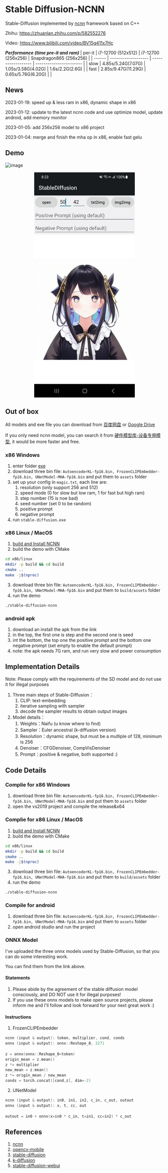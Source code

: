 # Stable Diffusion-NCNN

Stable-Diffusion implemented by [ncnn](https://github.com/Tencent/ncnn) framework based on C++ 

Zhihu: https://zhuanlan.zhihu.com/p/582552276

Video: https://www.bilibili.com/video/BV15g411x7Hc

***Performance (time pre-it and ram)***
| per-it | i7-12700 (512x512)  | i7-12700 (256x256) | Snapdragon865 (256x256) |
| ------ | ------------------- | ------------------ | ----------------------- |
| slow   | 4.85s/5.24G(7.07G)  | 1.05s/3.58G(4.02G) | 1.6s/2.2G(2.6G)         |
| fast   | 2.85s/9.47G(11.29G) | 0.65s/5.76G(6.20G) |                         |

## News

2023-01-19: speed up & less ram in x86, dynamic shape in x86

2023-01-12: update to the latest ncnn code and use optimize model, update android, add memory monitor

2023-01-05: add 256x256 model to x86 project

2023-01-04: merge and finish the mha op in x86, enable fast gelu

## Demo

![image](./resources/image.png)

<p align="center">
  <img src="./resources/android.jpg" width="320x">
</p>

## Out of box

All models and exe file you can download from [百度网盘](https://pan.baidu.com/s/1Q_p0N3v7Y526Ht3JbxJ1XQ?pwd=6666) or [Google Drive](https://drive.google.com/drive/folders/1myB4uIQ2K5okl51XDbmYhetLF9rUyLZS?usp=sharing)

If you only need ncnn model, you can search it from [硬件模型库-设备专用模型](https://platform.openmmlab.com/deploee), it would be more faster and free.

### x86 Windows
1. enter folder [exe](./x86/exe)
2. download three bin file: ```AutoencoderKL-fp16.bin, FrozenCLIPEmbedder-fp16.bin, UNetModel-MHA-fp16.bin``` and put them to ```assets``` folder
3. set up your config in ```magic.txt```, each line are:
    1. resolution (only support 256 and 512)
    2. speed mode (0 for slow but low ram, 1 for fast but high ram)
    3. step number (15 is noe bad)
    4. seed number (set 0 to be random)
    5. positive prompt
    6. negative prompt
4. run ```stable-diffusion.exe```

### x86 Linux / MacOS

1. [build and Install NCNN](https://github.com/Tencent/ncnn/wiki/how-to-build#pass-for-linux)
2. build the demo with CMake

```sh
cd x86/linux
mkdir -p build && cd build
cmake ..
make -j$(nproc)
```

3. download three bin file: ```AutoencoderKL-fp16.bin, FrozenCLIPEmbedder-fp16.bin, UNetModel-MHA-fp16.bin``` and put them to `build/assets` folder
4. run the demo

```sh
./stable-diffusion-ncnn
```

### android apk
1. download an install the apk from the link
2. in the top, the first one is step and the second one is seed
3. int the bottom, the top one the positive prompt and the bottom one negative prompt (set empty to enable the default prompt)
4. note: the apk needs 7G ram, and run very slow and power consumption

## Implementation Details

Note: Please comply with the requirements of the SD model and do not use it for illegal purposes

1. Three main steps of Stable-Diffusion：
    1. CLIP: text-embedding
    2. iterative sampling with sampler
    3. decode the sampler results to obtain output images
2. Model details：
    1. Weights：Naifu (u know where to find)
    2. Sampler：Euler ancestral (k-diffusion version)
    3. Resolution：dynamic shape, but must be a multiple of 128, minimum is 256
    4. Denoiser：CFGDenoiser, CompVisDenoiser
    4. Prompt：positive & negative, both supported :)

## Code Details

### Complie for x86 Windows
1. download three bin file: ```AutoencoderKL-fp16.bin, FrozenCLIPEmbedder-fp16.bin, UNetModel-MHA-fp16.bin``` and put them to ```assets``` folder
2. open the vs2019 project and compile the release&x64

### Complie for x86 Linux / MacOS

1. [build and Install NCNN](https://github.com/Tencent/ncnn/wiki/how-to-build#pass-for-linux)
2. build the demo with CMake

```sh
cd x86/linux
mkdir -p build && cd build
cmake ..
make -j$(nproc)
```

3. download three bin file: ```AutoencoderKL-fp16.bin, FrozenCLIPEmbedder-fp16.bin, UNetModel-MHA-fp16.bin``` and put them to `build/assets` folder
4. run the demo

```sh
./stable-diffusion-ncnn
```

### Compile for android
1. download three bin file: ```AutoencoderKL-fp16.bin, FrozenCLIPEmbedder-fp16.bin, UNetModel-MHA-fp16.bin``` and put them to ```assets``` folder
2. open android studio and run the project

### ONNX Model

I've uploaded the three onnx models used by Stable-Diffusion, so that you can do some interesting work.

You can find them from the link above.

#### Statements

1. Please abide by the agreement of the stable diffusion model consciously, and DO NOT use it for illegal purposes!
2. If you use these onnx models to make open source projects, please inform me and I'll follow and look forward for your next great work :)

#### Instructions

1. FrozenCLIPEmbedder

```C++
ncnn (input & output): token, multiplier, cond, conds
onnx (input & output): onnx::Reshape_0, 2271

z = onnx(onnx::Reshape_0=token)
origin_mean = z.mean()
z *= multiplier
new_mean = z.mean()
z *= origin_mean / new_mean
conds = torch.concat([cond,z], dim=-2)
```

2. UNetModel

```C++
ncnn (input & output): in0, in1, in2, c_in, c_out, outout
onnx (input & output): x, t, cc, out

outout = in0 + onnx(x=in0 * c_in, t=in1, cc=in2) * c_out
```

## References

1. [ncnn](https://github.com/Tencent/ncnn)
2. [opencv-mobile](https://github.com/nihui/opencv-mobile)
3. [stable-diffusion](https://github.com/CompVis/stable-diffusion)
4. [k-diffusion](https://github.com/crowsonkb/k-diffusion)
5. [stable-diffusion-webui](https://github.com/AUTOMATIC1111/stable-diffusion-webui)

